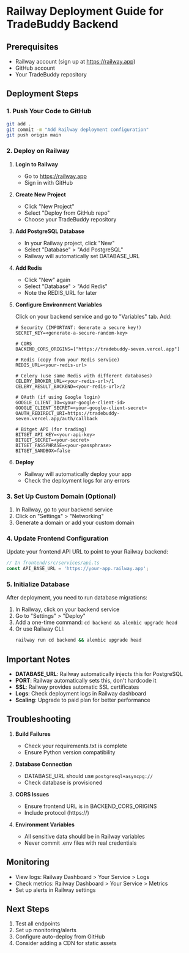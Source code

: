 # Railway Deployment Guide for TradeBuddy Backend

## Prerequisites
- Railway account (sign up at https://railway.app)
- GitHub account
- Your TradeBuddy repository

## Deployment Steps

### 1. Push Your Code to GitHub
```bash
git add .
git commit -m "Add Railway deployment configuration"
git push origin main
```

### 2. Deploy on Railway

1. **Login to Railway**
   - Go to https://railway.app
   - Sign in with GitHub

2. **Create New Project**
   - Click "New Project"
   - Select "Deploy from GitHub repo"
   - Choose your TradeBuddy repository

3. **Add PostgreSQL Database**
   - In your Railway project, click "New"
   - Select "Database" > "Add PostgreSQL"
   - Railway will automatically set DATABASE_URL

4. **Add Redis**
   - Click "New" again
   - Select "Database" > "Add Redis"
   - Note the REDIS_URL for later

5. **Configure Environment Variables**
   
   Click on your backend service and go to "Variables" tab. Add:

   ```
   # Security (IMPORTANT: Generate a secure key!)
   SECRET_KEY=<generate-a-secure-random-key>
   
   # CORS
   BACKEND_CORS_ORIGINS=["https://tradebuddy-seven.vercel.app"]
   
   # Redis (copy from your Redis service)
   REDIS_URL=<your-redis-url>
   
   # Celery (use same Redis with different databases)
   CELERY_BROKER_URL=<your-redis-url>/1
   CELERY_RESULT_BACKEND=<your-redis-url>/2
   
   # OAuth (if using Google login)
   GOOGLE_CLIENT_ID=<your-google-client-id>
   GOOGLE_CLIENT_SECRET=<your-google-client-secret>
   OAUTH_REDIRECT_URI=https://tradebuddy-seven.vercel.app/auth/callback
   
   # Bitget API (for trading)
   BITGET_API_KEY=<your-api-key>
   BITGET_SECRET=<your-secret>
   BITGET_PASSPHRASE=<your-passphrase>
   BITGET_SANDBOX=false
   ```

6. **Deploy**
   - Railway will automatically deploy your app
   - Check the deployment logs for any errors

### 3. Set Up Custom Domain (Optional)
1. In Railway, go to your backend service
2. Click on "Settings" > "Networking"
3. Generate a domain or add your custom domain

### 4. Update Frontend Configuration

Update your frontend API URL to point to your Railway backend:

```typescript
// In frontend/src/services/api.ts
const API_BASE_URL = 'https://your-app.railway.app';
```

### 5. Initialize Database

After deployment, you need to run database migrations:

1. In Railway, click on your backend service
2. Go to "Settings" > "Deploy"
3. Add a one-time command: `cd backend && alembic upgrade head`
4. Or use Railway CLI:
   ```bash
   railway run cd backend && alembic upgrade head
   ```

## Important Notes

- **DATABASE_URL**: Railway automatically injects this for PostgreSQL
- **PORT**: Railway automatically sets this, don't hardcode it
- **SSL**: Railway provides automatic SSL certificates
- **Logs**: Check deployment logs in Railway dashboard
- **Scaling**: Upgrade to paid plan for better performance

## Troubleshooting

1. **Build Failures**
   - Check your requirements.txt is complete
   - Ensure Python version compatibility

2. **Database Connection**
   - DATABASE_URL should use `postgresql+asyncpg://`
   - Check database is provisioned

3. **CORS Issues**
   - Ensure frontend URL is in BACKEND_CORS_ORIGINS
   - Include protocol (https://)

4. **Environment Variables**
   - All sensitive data should be in Railway variables
   - Never commit .env files with real credentials

## Monitoring

- View logs: Railway Dashboard > Your Service > Logs
- Check metrics: Railway Dashboard > Your Service > Metrics
- Set up alerts in Railway settings

## Next Steps

1. Test all endpoints
2. Set up monitoring/alerts
3. Configure auto-deploy from GitHub
4. Consider adding a CDN for static assets